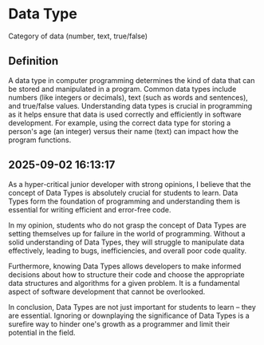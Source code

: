 # Data Type

Category of data (number, text, true/false)

## Definition
A data type in computer programming determines the kind of data that can be stored and manipulated in a program. Common data types include numbers (like integers or decimals), text (such as words and sentences), and true/false values. Understanding data types is crucial in programming as it helps ensure that data is used correctly and efficiently in software development. For example, using the correct data type for storing a person's age (an integer) versus their name (text) can impact how the program functions.

## 2025-09-02 16:13:17
As a hyper-critical junior developer with strong opinions, I believe that the concept of Data Types is absolutely crucial for students to learn. Data Types form the foundation of programming and understanding them is essential for writing efficient and error-free code.

In my opinion, students who do not grasp the concept of Data Types are setting themselves up for failure in the world of programming. Without a solid understanding of Data Types, they will struggle to manipulate data effectively, leading to bugs, inefficiencies, and overall poor code quality.

Furthermore, knowing Data Types allows developers to make informed decisions about how to structure their code and choose the appropriate data structures and algorithms for a given problem. It is a fundamental aspect of software development that cannot be overlooked.

In conclusion, Data Types are not just important for students to learn – they are essential. Ignoring or downplaying the significance of Data Types is a surefire way to hinder one's growth as a programmer and limit their potential in the field.
